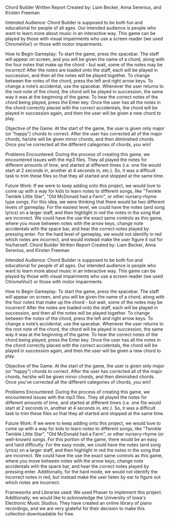 Chord Builder Written Report
Created by: Liam Becker, Anna Serenius, and Kirsten Freeman

Intended Audience:
Chord Builder is supposed to be both fun and educational for people of all ages. Our intended audience is people who want to learn more about music in an interactive way. 
This game can be played by those with visual impairments who use a screen reader (we used ChromeVox!) or those with motor impairments. 

How to Begin Gameplay:
To start the game, press the spacebar. The staff will appear on screen, and you will be given the name of a chord, along with the four notes that make up the chord - but wait, some of the notes may be incorrect! After the notes are loaded onto the staff, each will be played in succession, and then all the notes will be played together. 
To change between the notes of the chord, press the left and right arrow keys. To change a note’s accidental, use the spacebar. 
Whenever the user returns to the root note of the chord, the chord will be played in succession, the same way it was at the beginning of the game. 
To hear the correct notes of the chord being played, press the Enter key. 
Once the user has all the notes in the chord correctly placed with the correct accidentals, the chord will be played in succession again, and then the user will be given a new chord to play.

Objective of the Game:
At the start of the game, the user is given only major (or “happy”) chords to correct. After the user has corrected all of the major chords, he/she will be given minor chords, and then diminished chords. Once you’ve corrected all the different categories of chords, you win! 

Problems Encountered:
During the process of creating this game, we encountered issues with the mp3 files. They all played the notes for different amounts of time, and started at different times (i.e. one file would start at 2 seconds in, another at 4 seconds in, etc.). So, it was a difficult task to trim these files so that they all started and stopped at the same time. 

Future Work:
If we were to keep adding onto this project, we would love to come up with a way for kids to learn notes to different songs, like "Twinkle Twinkle Little Star", "Old McDonald had a Farm", or other nursery-rhyme type songs. For this idea, we were thinking that there would be two different levels of gameplay. For the easiest level, we could have the notes (and song lyrics) on a larger staff, and then highlight in red the notes in the song that are incorrect. We could have the use the exact same controls as this game, where you move between notes with the arrow keys, change note accidentals with the space bar, and hear the correct notes played by pressing enter. For the hard level of gameplay, we would not identify in red which notes are incorrect, and would instead make the user figure it out for his/herself. 
Chord Builder Written Report
Created by: Liam Becker, Anna Serenius, and Kirsten Freeman

Intended Audience:
Chord Builder is supposed to be both fun and educational for people of all ages. Our intended audience is people who want to learn more about music in an interactive way. 
This game can be played by those with visual impairments who use a screen reader (we used ChromeVox!) or those with motor impairments. 

How to Begin Gameplay:
To start the game, press the spacebar. The staff will appear on screen, and you will be given the name of a chord, along with the four notes that make up the chord - but wait, some of the notes may be incorrect! After the notes are loaded onto the staff, each will be played in succession, and then all the notes will be played together. 
To change between the notes of the chord, press the left and right arrow keys. To change a note’s accidental, use the spacebar. 
Whenever the user returns to the root note of the chord, the chord will be played in succession, the same way it was at the beginning of the game. 
To hear the correct notes of the chord being played, press the Enter key. 
Once the user has all the notes in the chord correctly placed with the correct accidentals, the chord will be played in succession again, and then the user will be given a new chord to play.

Objective of the Game:
At the start of the game, the user is given only major (or “happy”) chords to correct. After the user has corrected all of the major chords, he/she will be given minor chords, and then diminished chords. Once you’ve corrected all the different categories of chords, you win! 

Problems Encountered:
During the process of creating this game, we encountered issues with the mp3 files. They all played the notes for different amounts of time, and started at different times (i.e. one file would start at 2 seconds in, another at 4 seconds in, etc.). So, it was a difficult task to trim these files so that they all started and stopped at the same time. 

Future Work:
If we were to keep adding onto this project, we would love to come up with a way for kids to learn notes to different songs, like "Twinkle Twinkle Little Star", "Old McDonald had a Farm", or other nursery-rhyme (or well-known) songs. For this portion of the game, there would be an easy and hard difficulty. For the easy mode, we could have the notes (and song lyrics) on a larger staff, and then highlight in red the notes in the song that are incorrect. We could have the use the exact same controls as this game, where you move between notes with the arrow keys, change note accidentals with the space bar, and hear the correct notes played by pressing enter. Additionally, for the hard mode, we would not identify the incorrect notes in red, but instead make the user listen by ear to figure out which notes are incorrect. 

Frameworks and Libraries used:
We used Phaser to implement this project. Additionally, we would like to acknowledge the University of Iowa's Electronic Music Studios. They have created an online library of piano recordings, and we are very grateful for their decision to make this collection downloadable for free. 

